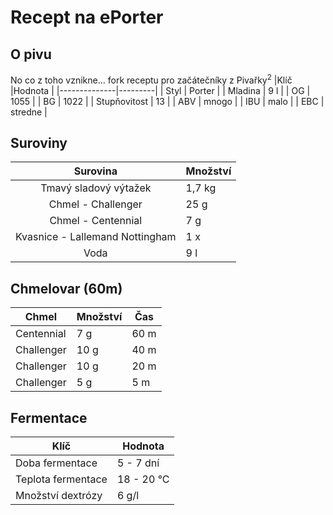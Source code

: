 # Recept na ePorter

## O pivu
No co z toho vznikne... fork receptu pro začátečníky z Pivařky<sup>2</sup>
|Klíč          |Hodnota  |
|--------------|---------|
| Styl         | Porter  |
| Mladina      | 9 l     |
| OG           | 1055    |
| BG           | 1022    |
| Stupňovitost | 13      |
| ABV          | mnogo   |
| IBU          | malo    |
| EBC          | stredne |

## Suroviny
|             Surovina            |  Množství |
|:-------------------------------:|-----------|
| Tmavý sladový výtažek           | 1,7 kg    |
| Chmel - Challenger              | 25 g      |
| Chmel - Centennial              | 7 g       |
| Kvasnice - Lallemand Nottingham | 1 x       |
| Voda                            | 9 l       |

## Chmelovar (60m)
| Chmel      | Množství | Čas  |
|------------|----------|------|
| Centennial | 7 g      | 60 m |
| Challenger | 10 g     | 40 m |
| Challenger | 10 g     | 20 m |
| Challenger | 5 g      | 5 m  |

## Fermentace
| Klíč               | Hodnota    |
|--------------------|------------|
| Doba fermentace    | 5 - 7 dní  |
| Teplota fermentace | 18 - 20 °C |
| Množství dextrózy  | 6 g/l      |
